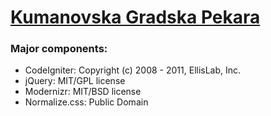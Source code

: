 # [Kumanovska Gradska Pekara](http://gradskapekara.mk)

### Major components:

* CodeIgniter: Copyright (c) 2008 - 2011, EllisLab, Inc.
* jQuery: MIT/GPL license
* Modernizr: MIT/BSD license
* Normalize.css: Public Domain
